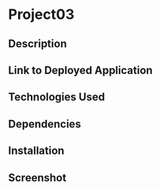 # Project03

## Description

## Link to Deployed Application

## Technologies Used

## Dependencies

## Installation

## Screenshot
